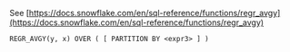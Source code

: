 See [https://docs.snowflake.com/en/sql-reference/functions/regr_avgy](https://docs.snowflake.com/en/sql-reference/functions/regr_avgy)
```
REGR_AVGY(y, x) OVER ( [ PARTITION BY <expr3> ] )
```
